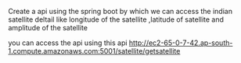 Create a api using the spring boot by which we can access the indian satellite deltail like longitude of the satellite ,latitude of satellite and amplitude of the satellite 

you can access the api using this api http://ec2-65-0-7-42.ap-south-1.compute.amazonaws.com:5001/satellite/getsatellite
